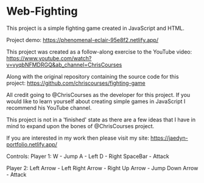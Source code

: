 # Web-Fighting
This project is a simple fighting game created in JavaScript and HTML. 

Project demo:
https://phenomenal-eclair-95e8f2.netlify.app/

This project was created as a follow-along exercise to the YouTube video: 
https://www.youtube.com/watch?v=vyqbNFMDRGQ&ab_channel=ChrisCourses

Along with the original repository containing the source code for this project: 
https://github.com/chriscourses/fighting-game

All credit going to @ChrisCourses as the developer for this project. If you would like to learn yourself about creating simple games in JavaScript I recommend his YouTube channel. 

This project is not in a 'finished' state as there are a few ideas that I have in mind to expand upon the bones of @ChrisCourses project. 

If you are interested in my work then please visit my site: https://jaedyn-portfolio.netlify.app/

Controls:
Player 1:
W - Jump
A - Left
D - Right
SpaceBar - Attack

Player 2:
Left Arrow - Left
Right Arrow - Right
Up Arrow - Jump
Down Arrow - Attack
